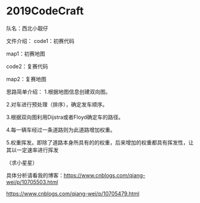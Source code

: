 # 2019CodeCraft
队名：西北小靓仔

文件介绍：
code1：初赛代码

map1：初赛地图

code2：复赛代码

map2：复赛地图


思路简单介绍：
1.根据地图信息创建双向图。

2.对车进行预处理（排序），确定发车顺序。

3.根据双向图利用Dijstra或者Floyd确定车的路径。

4.每一辆车经过一条道路则为此道路增加权重。

5.权重挥发。即除了道路本身所具有的的权重，后来增加的权重都具有挥发性，让其以一定速率进行挥发

（求小星星）

具体分析请看我的博客：https://www.cnblogs.com/qiang-wei/p/10705503.html

https://www.cnblogs.com/qiang-wei/p/10705479.html
